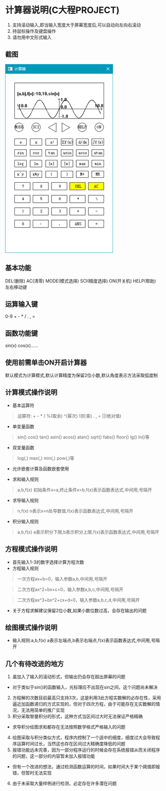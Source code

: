 # 计算器说明(C大程PROJECT)
1. 支持滚动输入,即当输入宽度大于屏幕宽度后,可以自动向左向右滚动
2. 持鼠标操作及键盘操作
3. 请勿用中文形式输入

## 截图
![](./image/1.PNG)

## 基本功能
DEL(删除) AC(清零) MODE(模式选择) SCI(精度选择) ON(开关机) HELP(帮助) 左右移动键
## 运算输入键
0-9 + - * / . , =
## 函数功能键
sin(x) cos(x)……

## 使用前需单击ON开启计算器
默认模式为计算模式,默认计算精度为保留2位小数,默认角度表示方法采取弧度制

## 计算模式操作说明
- 基本运算符
> 运算符: + - * / %(取余) ^(幂次) !(阶乘) . , = [](取整) ||(绝对值)
- 单变量函数
> sin() cos() tan() asin() acos() atan() sqrt() fabs() floor() lg() ln()等
- 双变量函数
> log(,) max(,) min(,) pow(,)等
- 允许嵌套计算及函数嵌套使用

- 求和输入规则
> a,b,f(x) 初始条件x=a,终止条件x=b,f(x)表示函数表达式,中间用,号隔开
- 求导输入规则
> n,f(x) n表示x=n处导数值,f(x)表示函数表达式,中间用,号隔开
- 积分输入规则
> a,b,f(x) a表示积分下限,b表示积分上限,f(x)表示函数表达式,中间用,号隔开

## 方程模式操作说明
- 首先输入1-3的数字选择计算方程次数
- 方程输入规则
> 一次方程ax+b=0，输入参数a,b,中间用,号隔开

> 二次方程ax^2+bx+c=0，输入参数a,b,c,中间用,号隔开

> 二次方程ax^3+bx^2+cx+d=0，输入参数a,b,c,d,中间用,号隔开
- 关于方程求解建议保留2位小数,如果小数位数过高，会存在输出的问题

## 绘图模式操作说明
- 输入规则:a,b,f(x) a表示左端点,b表示右端点,f(x)表示函数表达式,中间用,号隔开

## 几个有待改进的地方
1. 虽加入了输入的滚动形式，但输出仍会存在超出屏幕的问题
- 对于类似于sin()的函数输入，光标理应不出现在sin之间，这个问题尚未解决
2. 方程解的次数目前最高只支持3次，这是利用3此方程实数解的必存在性，采用逼近加函数递归的方式实现的，但对于四次方程，由于可能存在无实数解的情况，无法用简单的推广实现
3. 积分采取黎曼积分的形式，这种方式当区间过大时无法保证严格精确
- 求导积分绘图求和都存在无法按照数学格式严格输入的问题
4. 绘图采取与积分类似方式，程序内控制了一个适中的细度，细度过大会导致程序运算时间过长，当然这也存在区间过大精确度降低的问题
5. 报错功能远未完善，因为一部分程序运行的时候会存在系统报错从而关闭程序的问题，这一部分的内容暂未加入报错功能
- 但有一个改进的想法，通过检测函数运算的时间，如果时间大于某个阈值即报错，但暂时无法实现
6. 由于未采取大量样例进行检测，必定存在许多潜在问题


